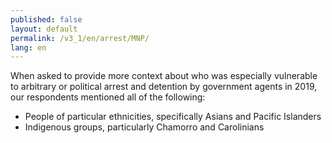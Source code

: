 ```yaml
---
published: false
layout: default
permalink: /v3_1/en/arrest/MNP/
lang: en
---
```

When asked to provide more context about who was especially vulnerable to arbitrary or political arrest and detention by government agents in 2019, our respondents mentioned all of the following:

-	People of particular ethnicities, specifically Asians and Pacific Islanders
-	Indigenous groups, particularly Chamorro and Carolinians

